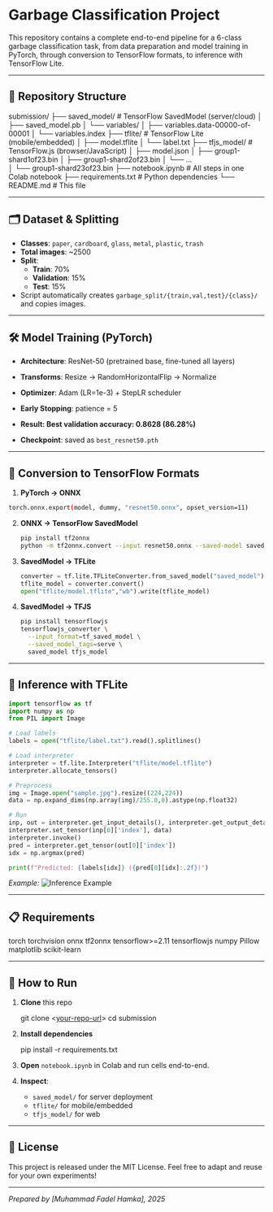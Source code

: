# Garbage Classification Project

This repository contains a complete end-to-end pipeline for a 6-class garbage classification task, from data preparation and model training in PyTorch, through conversion to TensorFlow formats, to inference with TensorFlow Lite.

---

## 📂 Repository Structure

submission/
├── saved_model/           # TensorFlow SavedModel (server/cloud)
│   ├── saved_model.pb
│   └── variables/
│       ├── variables.data-00000-of-00001
│       └── variables.index
├── tflite/                # TensorFlow Lite (mobile/embedded)
│   ├── model.tflite
│   └── label.txt
├── tfjs_model/            # TensorFlow.js (browser/JavaScript)
│   ├── model.json
│   ├── group1-shard1of23.bin
│   ├── group1-shard2of23.bin
│   └── …  
│   └── group1-shard23of23.bin
├── notebook.ipynb         # All steps in one Colab notebook
├── requirements.txt       # Python dependencies
└── README.md              # This file



---

## 🗂️ Dataset & Splitting

- **Classes**: `paper`, `cardboard`, `glass`, `metal`, `plastic`, `trash`
- **Total images**: ~2500
- **Split**:
  - **Train**: 70%
  - **Validation**: 15%
  - **Test**: 15%
- Script automatically creates `garbage_split/{train,val,test}/{class}/` and copies images.

---

## 🛠️ Model Training (PyTorch)

- **Architecture**: ResNet-50 (pretrained base, fine-tuned all layers)
- **Transforms**: Resize → RandomHorizontalFlip → Normalize
- **Optimizer**: Adam (LR=1e-3) + StepLR scheduler
- **Early Stopping**: patience = 5
- **Result:  Best validation accuracy: 0.8628 (86.28%)**


- **Checkpoint**: saved as `best_resnet50.pth`

---

## 🔄 Conversion to TensorFlow Formats

1. **PyTorch → ONNX**  
 ```bash
 torch.onnx.export(model, dummy, "resnet50.onnx", opset_version=11)
````

2. **ONNX → TensorFlow SavedModel**

   ```bash
   pip install tf2onnx
   python -m tf2onnx.convert --input resnet50.onnx --saved-model saved_model
   ```

3. **SavedModel → TFLite**

   ```python
   converter = tf.lite.TFLiteConverter.from_saved_model("saved_model")
   tflite_model = converter.convert()
   open("tflite/model.tflite","wb").write(tflite_model)
   ```

4. **SavedModel → TFJS**

   ```bash
   pip install tensorflowjs
   tensorflowjs_converter \
     --input_format=tf_saved_model \
     --saved_model_tags=serve \
     saved_model tfjs_model
   ```

---

## 🤖 Inference with TFLite

```python
import tensorflow as tf
import numpy as np
from PIL import Image

# Load labels
labels = open("tflite/label.txt").read().splitlines()

# Load interpreter
interpreter = tf.lite.Interpreter("tflite/model.tflite")
interpreter.allocate_tensors()

# Preprocess
img = Image.open("sample.jpg").resize((224,224))
data = np.expand_dims(np.array(img)/255.0,0).astype(np.float32)

# Run
inp, out = interpreter.get_input_details(), interpreter.get_output_details()
interpreter.set_tensor(inp[0]['index'], data)
interpreter.invoke()
pred = interpreter.get_tensor(out[0]['index'])
idx = np.argmax(pred)

print(f"Predicted: {labels[idx]} ({pred[0][idx]:.2f})")
```

*Example:*
![Inference Example](screenshots/inference.png)

---

## 📋 Requirements


torch
torchvision
onnx
tf2onnx
tensorflow>=2.11
tensorflowjs
numpy
Pillow
matplotlib
scikit-learn


---

## 🚀 How to Run

1. **Clone** this repo


   git clone <[your-repo-url](https://github.com/Fadelhamkaa/Klasifikasi-Gambar-Pengembangan-Machine-Learning.git)>
   cd submission


2. **Install dependencies**


   pip install -r requirements.txt


3. **Open** `notebook.ipynb` in Colab and run cells end-to-end.

4. **Inspect**:

   * `saved_model/` for server deployment
   * `tflite/` for mobile/embedded
   * `tfjs_model/` for web

---

## 📖 License

This project is released under the MIT License.
Feel free to adapt and reuse for your own experiments!

---

*Prepared by \[Muhammad Fadel Hamka], 2025*

```
```





